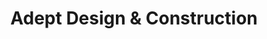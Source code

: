 ---
title: "Adept Design & Construction"
url: /horsley-cross/adept-design-und-construction/
shop: Möbel
---